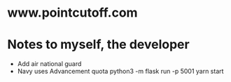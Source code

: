<h1>www.pointcutoff.com</h1>

# Notes to myself, the developer
- Add air national guard
- Navy uses Advancement quota
python3 -m flask run -p 5001
yarn start
